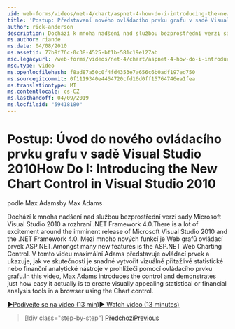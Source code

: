 ```yaml
---
uid: web-forms/videos/net-4/chart/aspnet-4-how-do-i-introducing-the-new-chart-control-in-visual-studio-2010
title: 'Postup: Představení nového ovládacího prvku grafu v sadě Visual Studio 2010 | Dokumentace Microsoftu'
author: rick-anderson
description: Dochází k mnoha nadšení nad službou bezprostřední verzi sady Microsoft Visual Studio 2010 a rozhraní .NET Framework 4.0. Mezi mnoho nových funkcí je technologie ASP.NET...
ms.author: riande
ms.date: 04/08/2010
ms.assetid: 77b9f76c-0c38-4525-bf1b-581c19e127ab
msc.legacyurl: /web-forms/videos/net-4/chart/aspnet-4-how-do-i-introducing-the-new-chart-control-in-visual-studio-2010
msc.type: video
ms.openlocfilehash: f8ad87a50c0f4fd4353e7a656c6b0adf197ed750
ms.sourcegitcommit: 0f1119340e4464720cfd16d0ff15764746ea1fea
ms.translationtype: MT
ms.contentlocale: cs-CZ
ms.lasthandoff: 04/09/2019
ms.locfileid: "59418180"
---
```

# <a name="how-do-i-introducing-the-new-chart-control-in-visual-studio-2010"></a><span data-ttu-id="36224-104">Postup: Úvod do nového ovládacího prvku grafu v sadě Visual Studio 2010</span><span class="sxs-lookup"><span data-stu-id="36224-104">How Do I: Introducing the New Chart Control in Visual Studio 2010</span></span>

<span data-ttu-id="36224-105">podle Max Adams</span><span class="sxs-lookup"><span data-stu-id="36224-105">by Max Adams</span></span>

<span data-ttu-id="36224-106">Dochází k mnoha nadšení nad službou bezprostřední verzi sady Microsoft Visual Studio 2010 a rozhraní .NET Framework 4.0.</span><span class="sxs-lookup"><span data-stu-id="36224-106">There is a lot of excitement around the imminent release of Microsoft Visual Studio 2010 and the .NET Framework 4.0.</span></span> <span data-ttu-id="36224-107">Mezi mnoho nových funkcí je Web grafů ovládací prvek ASP.NET.</span><span class="sxs-lookup"><span data-stu-id="36224-107">Amongst many new features is the ASP.NET Web Charting Control.</span></span> <span data-ttu-id="36224-108">V tomto videu maximální Adams představuje ovládací prvek a ukazuje, jak ve skutečnosti je snadné vytvořit vizuálně přitažlivé statistické nebo finanční analytické nástroje v prohlížeči pomocí ovládacího prvku grafu.</span><span class="sxs-lookup"><span data-stu-id="36224-108">In this video, Max Adams introduces the control and demonstrates just how easy it actually is to create visually appealing statistical or financial analysis tools in a browser using the Chart control.</span></span>

[<span data-ttu-id="36224-109">&#9654;Podívejte se na video (13 min)</span><span class="sxs-lookup"><span data-stu-id="36224-109">&#9654; Watch video (13 minutes)</span></span>](https://channel9.msdn.com/Blogs/ASP-NET-Site-Videos/aspnet-4-how-do-i-introducing-the-new-chart-control-in-visual-studio-2010)

> [!div class="step-by-step"]
> [<span data-ttu-id="36224-110">Předchozí</span><span class="sxs-lookup"><span data-stu-id="36224-110">Previous</span></span>](aspnet-4-quick-hit-chart-control.md)
